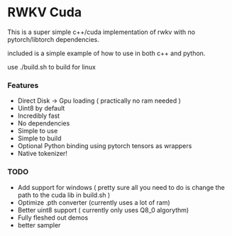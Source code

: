 # RWKV Cuda

This is a super simple c++/cuda implementation of rwkv with no pytorch/libtorch dependencies.

included is a simple example of how to use in both c++ and python.

use ./build.sh to build for linux

### Features

* Direct Disk -> Gpu loading ( practically no ram needed )
* Uint8 by default
* Incredibly fast
* No dependencies
* Simple to use
* Simple to build
* Optional Python binding using pytorch tensors as wrappers
* Native tokenizer!

### TODO

* Add support for windows ( pretty sure all you need to do is change the path to the cuda lib in build.sh )
* Optimize .pth converter (currently uses a lot of ram)
* Better uint8 support ( currently only uses Q8_0 algorythm)
* Fully fleshed out demos
* better sampler